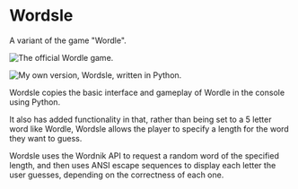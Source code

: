# Wordsle
A variant of the game "Wordle".

![The official Wordle game.](https://i.imgur.com/TutK3Fk.png)

![My own version, Wordsle, written in Python.](https://i.imgur.com/D9xwVr9.png)

Wordsle copies the basic interface and gameplay of Wordle in the console using Python.

It also has added functionality in that, rather than being set to a 5 letter word like Wordle, Wordsle allows the player to specify a length for the word they want to guess.

Wordsle uses the Wordnik API to request a random word of the specified length, and then uses ANSI escape sequences to display each letter the user guesses, depending on the correctness of each one.
